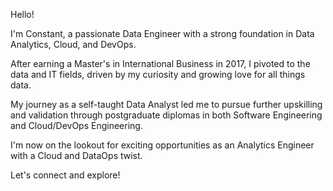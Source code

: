 Hello!

I'm Constant, a passionate Data Engineer with a strong foundation in Data Analytics, Cloud, and DevOps.

After earning a Master's in International Business in 2017, I pivoted to the data and IT fields, driven by my curiosity and growing love for all things data.

My journey as a self-taught Data Analyst led me to pursue further upskilling and validation through postgraduate diplomas in both Software Engineering and Cloud/DevOps Engineering.

I'm now on the lookout for exciting opportunities as an Analytics Engineer with a Cloud and DataOps twist.

Let's connect and explore!
